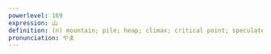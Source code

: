 ```yaml
---
powerlevel: 169
expression: 山
definition: (n) mountain; pile; heap; climax; critical point; speculated area covered by an examination; (P)
pronunciation: やま
---
```

